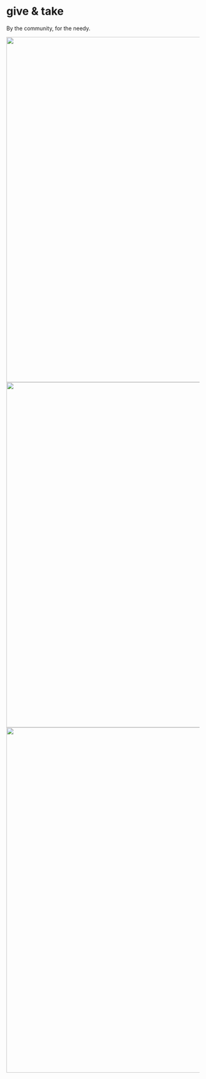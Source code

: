 # give & take

By the community, for the needy.

<img src="https://github.com/alxojy/iNTUition-v7.0/blob/main/images/home.jpg" width="900">
<img src="https://github.com/alxojy/iNTUition-v7.0/blob/main/images/donation.jpg" width="900">
<img src="https://github.com/alxojy/iNTUition-v7.0/blob/main/images/user.jpg" width="900">

